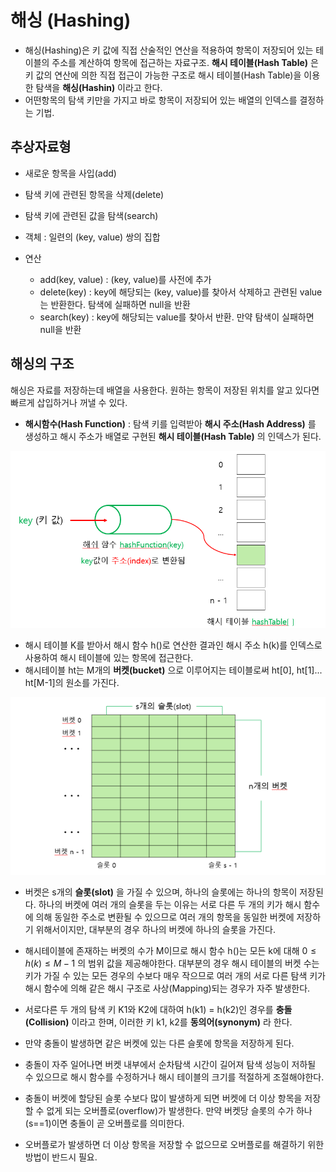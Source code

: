 
# 해싱 (Hashing)

- 해싱(Hashing)은 키 값에 직접 산술적인 연산을 적용하여 항목이 저장되어 있는 테이블의 주소를 계산하여 항목에 접근하는 자료구조. **해시 테이블(Hash Table)** 은 키 값의 연산에 의한 직접 접근이 가능한 구조로 해시 테이블(Hash Table)을 이용한 탐색을 **해싱(Hashin)** 이라고 한다.
- 어떤항목의 탐색 키만을 가지고 바로 항목이 저장되어 있는 배열의 인덱스를 결정하는 기법.
  
 
## 추상자료형

- 새로운 항목을 사입(add)
- 탐색 키에 관련된 항목을 삭제(delete)
- 탐색 키에 관련된 값을 탐색(search)


- 객체 : 일련의 (key, value) 쌍의 집합
- 연산
  - add(key, value) : (key, value)를 사전에 추가
  - delete(key) : key에 해당되는 (key, value)를 찾아서 삭제하고 관련된 value는 반환한다. 탐색에 실패하면 null을 반환
  - search(key) : key에 해당되는 value를 찾아서 반환. 만약 탐색이 실패하면 null을 반환


## 해싱의 구조

해싱은 자료를 저장하는데 배열을 사용한다. 원하는 항목이 저장된 위치를 알고 있다면 빠르게 삽입하거나 꺼낼 수 있다.

- **해시함수(Hash Function)** : 탐색 키를 입력받아 **해시 주소(Hash Address)** 를 생성하고 해시 주소가 배열로 구현된 **해시 테이블(Hash Table)** 의 인덱스가 된다.


![<그림1: 해싱의 탐색 구조>](./img/해시탐색구조.png "<그림1: 해싱의 탐색 구조>")

- 해시 테이블 K를 받아서 해시 함수 h()로 연산한 결과인 해시 주소 h(k)를 인덱스로 사용하여 해시 테이블에 있는 항목에 접근한다.
- 해시테이블 ht는 M개의 **버켓(bucket)** 으로 이루어지는 테이블로써 ht[0], ht[1]... ht[M-1]의 원소를 가진다.


![<그림2: 해시 테이블의 구조>](./img/해시테이블구조.png "<그림2: 해시 테이블의 구조>")


- 버켓은 s개의 **슬롯(slot)** 을 가질 수 있으며, 하나의 슬롯에는 하나의 항목이 저장된다. 하나의 버켓에 여러 개의 슬롯을 두는 이유는 서로 다른 두 개의 키가 해시 함수에 의해 동일한 주소로 변환될 수 있으므로 여러 개의 항목을 동일한 버켓에 저장하기 위해서이지만, 대부분의 경우 하나의 버켓에 하나의 슬롯을 가진다.

- 해시테이블에 존재하는 버켓의 수가 M이므로 해시 함수 h()는 모든 k에 대해 $0 \le h(k) \le M-1$ 의 범위 값을 제공해야한다. 대부분의 경우 해시 테이블의 버켓 수는 키가 가질 수 있는 모든 경우의 수보다 매우 작으므로 여러 개의 서로 다른 탐색 키가 해시 함수에 의해 같은 해시 구조로 사상(Mapping)되는 경우가 자주 발생한다.

- 서로다른 두 개의 탐색 키 K1와 K2에 대하여 h(k1) = h(k2)인 경우를 **충돌(Collision)** 이라고 한며, 이러한 키 k1, k2를 **동의어(synonym)** 라 한다.

- 만약 충돌이 발생하면 같은 버켓에 있는 다른 슬롯에 항목을 저장하게 된다.

- 충돌이 자주 일어나면 버켓 내부에서 순차탐색 시간이 길어져 탐색 성능이 저하될 수 있으므로 해시 함수를 수정하거나 해시 테이블의 크기를 적절하게 조절해야한다.

- 충돌이 버켓에 할당된 슬롯 수보다 많이 발생하게 되면 버켓에 더 이상 항목을 저장할 수 없게 되는 오버플로(overflow)가 발생한다. 만약 버켓당 슬롯의 수가 하나(s==1)이면 충돌이 곧 오버플로를 의미한다. 
- 오버플로가 발생하면 더 이상 항목을 저장할 수 없으므로 오버플로를 해결하기 위한 방법이 반드시 필요.


